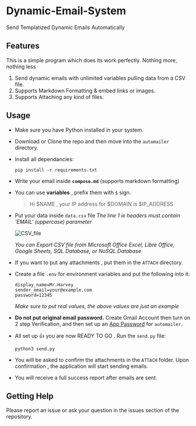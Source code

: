 # Dynamic-Email-System

Send Templatized Dynamic Emails Automatically

## Features

This is a simple program which does its work perfectly. Nothing more, nothing less

1. Send dynamic emails with unlimited variables pulling data from a CSV file.
2. Supports Markdown Formatting & embed links or images.
3. Supports Attaching any kind of files.

## Usage

- Make sure you have Python installed in your system.
- Download or Clone the repo and then move into the `automailer` directory.
- Install all dependancies:
  ```shell
  pip install -r requirements.txt
  ```
- Write your email inside **`compose.md`** (supports markdown formatting)
- You can use **variables** , prefix them with `$` sign.

  > Hi $NAME , your IP address for $DOMAIN is $IP_ADDRESS

- Put your data inside `data.csv` file
  _The line 1 ie headers must contain 'EMAIL' (uppercase) parameter_

  ![CSV_file](https://user-images.githubusercontent.com/71599504/113860951-46ac1900-97c4-11eb-9155-735d22cf537e.jpg)

  _You can Export CSV file from Microsoft Office Excel, Libre Office, Google Sheets, SQL Database, or NoSQL Database_

- If you want to put any attachments , put them in the `ATTACH` directory.
- Create a file `.env` for environment variables and put the following into it:

  ```text
  display_name=Mr.Harvey
  sender_email=your@example.com
  password=12345
  ```

  _Make sure to put real values, the above values are just an example_

- **Do not put original email password.**
  Create Gmail Account then turn on 2 step Verification, and then set up an [App Password](https://support.google.com/accounts/answer/185833?hl=en) for `automailer`.
- All set up 👍 you are now READY TO GO . Run the `send.py` file:
  ```shell
  python3 send.py
  ```
- You will be asked to confirm the attachments in the `ATTACH` folder. Upon confirmation , the application will start sending emails.
- You will receive a full success report after emails are sent.

## Getting Help

Please report an issue or ask your question in the issues section of the repository.

